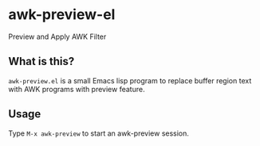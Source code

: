 awk-preview-el
==============

Preview and Apply AWK Filter



What is this?
-------------

`awk-preview.el` is a small Emacs lisp program to replace buffer
region text with AWK programs with preview feature.


Usage
-----

Type `M-x awk-preview` to start an awk-preview session.
